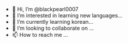 - 👋 Hi, I’m @blackpearl0007
- 👀 I’m interested in learning new languages...
- 🌱 I’m currently learning korean...
- 💞️ I’m looking to collaborate on ...
- 📫 How to reach me ...

<!---
blackpearl0007/blackpearl0007 is a ✨ special ✨ repository because its `README.md` (this file) appears on your GitHub profile.
You can click the Preview link to take a look at your changes.
--->
